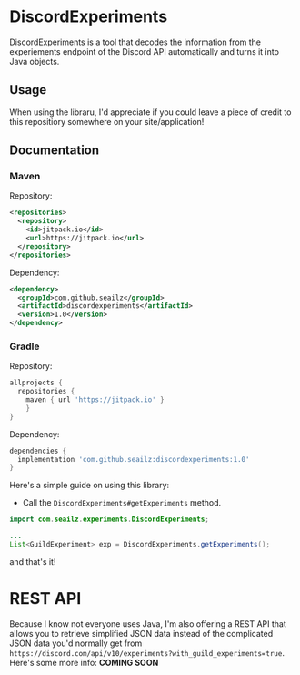 # DiscordExperiments
DiscordExperiments is a tool that decodes the information from the experiements endpoint of the Discord API automatically and turns it into Java objects.

## Usage
When using the libraru, I'd appreciate if you could leave a piece of credit to this repositiory somewhere on your site/application!

## Documentation
### Maven
Repository:
```xml
<repositories>
  <repository>
    <id>jitpack.io</id>
    <url>https://jitpack.io</url>
  </repository>
</repositories>
```

Dependency:
```xml
<dependency>
  <groupId>com.github.seailz</groupId>
  <artifactId>discordexperiments</artifactId>
  <version>1.0</version>
</dependency>
```

### Gradle
Repository:
```gradle
allprojects {
  repositories {
	maven { url 'https://jitpack.io' }
	}
}
```

Dependency:
```gradle
dependencies {
  implementation 'com.github.seailz:discordexperiments:1.0'
}
```  

Here's a simple guide on using this library:

- Call the `DiscordExperiments#getExperiments` method.

```java
import com.seailz.experiments.DiscordExperiments;

...
List<GuildExperiment> exp = DiscordExperiments.getExperiments();
```
and that's it!


# REST API
Because I know not everyone uses Java, I'm also offering a REST API that allows you to retrieve simplified JSON data instead of the complicated JSON data you'd normally get from `https://discord.com/api/v10/experiments?with_guild_experiments=true`.
Here's some more info:
**COMING SOON**
